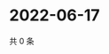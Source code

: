 # 2022-06-17

共 0 条

<!-- BEGIN WEIBO -->
<!-- 最后更新时间 Fri Jun 17 2022 17:02:04 GMT+0800 (China Standard Time) -->

<!-- END WEIBO -->
